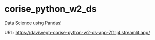 # corise_python_w2_ds
Data Science using Pandas!

URL: https://davisvegh-corise-python-w2-ds-app-7f1hj4.streamlit.app/
